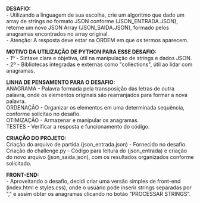 **DESAFIO:**    
    - Utilizando a linguagem de sua escolha, crie um algoritmo que dado um array de strings no formato JSON conforme (JSON_ENTRADA.JSON), retorne um novo JSON Array (JSON_SAIDA.JSON), formado pelos anagramas encontrados no array original.    
    - Atenção: A resposta deve estar na ORDEM em que os termos aparecem.

**MOTIVO DA UTILIZAÇÃO DE PYTHON PARA ESSE DESAFIO:**    
    - 1º - Sintaxe clara e objetiva, útil na manipulação de strings e dados JSON.    
    - 2º - Bibliotecas integradas e externas como "collections", útil ao lidar com anagramas.     

**LINHA DE PENSAMENTO PARA O DESAFIO:**    
    ANAGRAMA - Palavra formada pela transposição das letras de outra palavra, onde os elementos originais são rearranjados para formar a nova palavra.        
    ORDENAÇÃO - Organizar os elementos em uma determinada sequência, conforme solicitao no desafio.        
    OTIMIZAÇÃO - Armazenar e manipular os anagramas.    
    TESTES - Verificar a resposta e funcionamento do código.    

**CRIAÇÃO DO PROJETO:**        
    Criação do arquivo de partida (json_entrada.json) - Fornecido no desafio.    
    Criação do challenge.py - Código para leitura do (json_entrada) e criação do novo arquivo (json_saida.json), com os resultados organizados conforme solicitado.    
    
**FRONT-END:**    
    - Aproveitando o desafio, decidi criar uma versão simples de front-end (index.html e styles.css), onde o usuário pode inserir strings separadas por "," e assim obter os anagramas clicando no botão "PROCESSAR STRINGS".    
